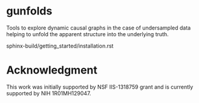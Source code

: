 gunfolds
========

Tools to explore dynamic causal graphs in the case of  undersampled data helping to unfold the apparent structure into the underlying truth.

sphinx-build/getting_started/installation.rst

Acknowledgment
========
This work was initially supported by  NSF IIS-1318759 grant and is currently supported by NIH 1R01MH129047.
